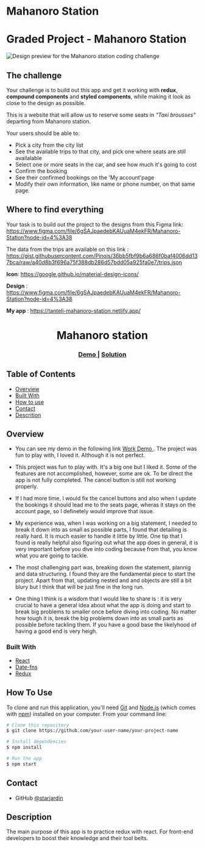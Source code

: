 # Mahanoro Station
# Graded Project - Mahanoro Station

![Design preview for the Mahanoro station coding challenge](./design/1.png)

## The challenge

Your challenge is to build out this app and get it working with **redux**, **compound components** and **styled components**, while making it look as close to the design as possible.

This is a website that will allow us to reserve some seats in _"Taxi brousses"_ departing from Mahanoro station.

Your users should be able to:

- Pick a city from the city list
- See the available trips to that city, and pick one where seats are still availalable
- Select one or more seats in the car, and see how much it's going to cost
- Confirm the booking
- See their confirmed bookings on the 'My account'page
- Modify their own information, like name or phone number, on that same page.

## Where to find everything

Your task is to build out the project to the designs from this Figma link: https://www.figma.com/file/6gSAJpaedebKAUuaM4ekFR/Mahanoro-Station?node-id=4%3A38

The data from the trips are available on this link : https://gist.githubusercontent.com/Pinois/36bb5fbf9b6a686f0baf4006dd137bca/raw/a40d8b3f696a75f388db286d57bdd05a925fa0e7/trips.json



**Icon**: https://google.github.io/material-design-icons/

**Design** : https://www.figma.com/file/6gSAJpaedebKAUuaM4ekFR/Mahanoro-Station?node-id=4%3A38

**My app** : https://tanteli-mahanoro-station.netlify.app/

<h1 align="center">Mahanoro station</h1>

<div align="center">
  <h3>
    <a href="https://tanteli-mahanoro-station.netlify.app/">
      Demo
    </a>
    <span> | </span>
    <a href="https://github.com/starjardin/mahanoro-station">
      Solution
    </a>
  </h3>
</div>

<!-- TABLE OF CONTENTS -->

## Table of Contents

-   [Overview](#overview)
-   [Built With](#built-with)
-   [How to use](#how-to-use)
-   [Contact](#contact)
-   [Descrition](#acknowledgements)

<!-- OVERVIEW -->

## Overview

-   You can see my demo in the following link 
    <a href="https://tanteli-mahanoro-station.netlify.app/">
      Work Demo
    </a>. The project was fun to play with, I loved it. Although it is not perfect.

-   This project was fun to play with. It's a big one but I liked it. Some of the features are not accomplished, however, some are ok. To be direct the app is not fully completed. The cancel button is still not working properly.

-  If I had more time, I would fix the cancel buttons and also when I update the bookings it should lead me to the seats page, wheras it stays on the account page, so I definetely would improve that issue.

-   My experience was, when I was working on a big statement, I needed to break it down into as small as possible parts, I found that detailing is really hard. It is much easier to handle it little by little. One tip that I found is really helpful also figuring out what the app does in general, it is very important before you dive into coding because from that, you know what you are going to tackle.

-   The most challenging part was, breaking down the statement, plannig and data structuring. I found they are the fundamental piece to start the project. Apart from that, updating nested and and objects are still a bit blury but I think that will be just fine in the long run.

-   One thing I think is a wisdom that I would like to share is : it is very crucial to have a general idea about what the app is doing and start to break big problems to smaller once before diving into coding. No matter how tough it is, break the big problems down into as small parts as possible before tackling them. If you have a good base the likelyhood of having a good end is very heigh.

### Built With


-   [React](https://reactjs.org/)
-   [Date-fns](https://date-fns.org/)
-   [Redux](https://redux.org/)

## How To Use

<!-- Example: -->

To clone and run this application, you'll need [Git](https://git-scm.com) and [Node.js](https://nodejs.org/en/download/) (which comes with [npm](http://npmjs.com)) installed on your computer. From your command line:

```bash
# Clone this repository
$ git clone https://github.com/your-user-name/your-project-name

# Install dependencies
$ npm install

# Run the app
$ npm start
```
## Contact

-   GitHub [@starjardin](https://github.com/starjardin)

## Description

The main purpose of this app is to practice redux with react. For front-end developers to boost their knowledge and their tool belts.